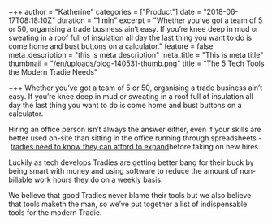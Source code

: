 +++
author = "Katherine"
categories = ["Product"]
date = "2018-06-17T08:18:10Z"
duration = "1 min"
excerpt = "Whether you’ve got a team of 5 or 50, organising a trade business ain’t easy. If you’re knee deep in mud or sweating in a roof full of insulation all day the last thing you want to do is come home and bust buttons on a calculator."
feature = false
meta_description = "this is meta description"
meta_title = "This is meta title"
thumbnail = "/en/uploads/blog-140531-thumb.png"
title = "The 5 Tech Tools the Modern Tradie Needs"

+++
Whether you’ve got a team of 5 or 50, organising a trade business ain’t easy. If you’re knee deep in mud or sweating in a roof full of insulation all day the last thing you want to do is come home and bust buttons on a calculator.

Hiring an office person isn’t always the answer either, even if your skills are better used on-site than sitting in the office running through spreadsheets - [tradies need to know they can afford to expand](https://fergusapp.com/en/blog/hiring-an-office-manager)before taking on new hires.

Luckily as tech develops Tradies are getting better bang for their buck by being smart with money and using software to reduce the amount of non-billable work hours they do on a weekly basis.

We believe that good Tradies never blame their tools but we also believe that tools maketh the man, so we’ve put together a list of indispensable tools for the modern Tradie.